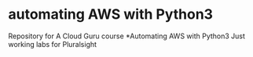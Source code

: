 # automating AWS with Python3

Repository for A Cloud Guru course *Automating
AWS with Python3
Just working labs for Pluralsight
